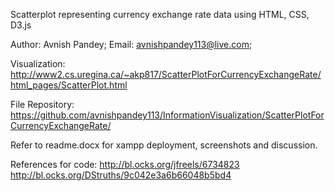Scatterplot representing currency exchange rate data using HTML, CSS, D3.js

Author: Avnish Pandey; Email: avnishpandey113@live.com;

Visualization: 
http://www2.cs.uregina.ca/~akp817/ScatterPlotForCurrencyExchangeRate/html_pages/ScatterPlot.html

File Repository:
https://github.com/avnishpandey113/InformationVisualization/ScatterPlotForCurrencyExchangeRate/

Refer to readme.docx for xampp deployment, screenshots and discussion.

References for code:
http://bl.ocks.org/jfreels/6734823 
http://bl.ocks.org/DStruths/9c042e3a6b66048b5bd4

